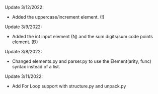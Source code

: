 Update 3/12/2022:
- Added the uppercase/increment element. (!)

Update 3/9/2022:  
- Added the int input element (Ŋ) and the sum digits/sum code points element. (Đ)

Update 3/8/2022:  
- Changed elements.py and parser.py to use the Element(arity, func) syntax instead of a list.

Update 3/11/2022:
- Add For Loop support with structure.py and unpack.py